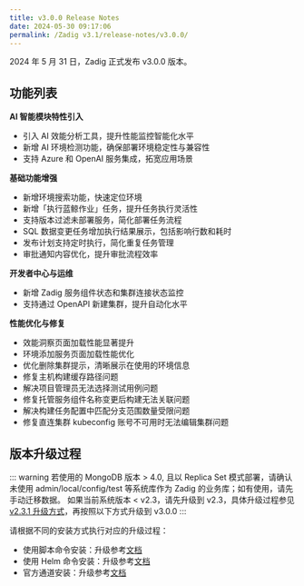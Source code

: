 ```yaml
---
title: v3.0.0 Release Notes
date: 2024-05-30 09:17:06
permalink: /Zadig v3.1/release-notes/v3.0.0/
---
```


2024 年 5 月 31 日，Zadig 正式发布 v3.0.0 版本。

## 功能列表

**AI 智能模块特性引入**
- 引入 AI 效能分析工具，提升性能监控智能化水平
- 新增 AI 环境检测功能，确保部署环境稳定性与兼容性
- 支持 Azure 和 OpenAI 服务集成，拓宽应用场景

**基础功能增强**
- 新增环境搜索功能，快速定位环境
- 新增「执行蓝鲸作业」任务，提升任务执行灵活性
- 支持版本过滤未部署服务，简化部署任务流程
- SQL 数据变更任务增加执行结果展示，包括影响行数和耗时
- 发布计划支持定时执行，简化重复任务管理
- 审批通知内容优化，提升审批流程效率

**开发者中心与运维**
- 新增 Zadig 服务组件状态和集群连接状态监控
- 支持通过 OpenAPI 新建集群，提升自动化水平

**性能优化与修复**
- 效能洞察页面加载性能显著提升
- 环境添加服务页面加载性能优化
- 优化删除集群提示，清晰展示在使用的环境信息
- 修复主机构建缓存路径问题
- 解决项目管理员无法选择测试用例问题
- 修复托管服务组件名称变更后构建无法关联问题
- 解决构建任务配置中匹配分支范围数量受限问题
- 修复直连集群 kubeconfig 账号不可用时无法编辑集群问题



## 版本升级过程

::: warning
若使用的 MongoDB 版本 > 4.0, 且以 Replica Set 模式部署，请确认未使用 admin/local/config/test 等系统库作为 Zadig 的业务库；如有使用，请先手动迁移数据。
如果当前系统版本 < v2.3，请先升级到 v2.3，具体升级过程参见 [v2.3.1 升级方式](/Zadig%20v2.3/release-notes/v2.3.1/#版本升级过程)，再按照以下方式升级到 v3.0.0
:::


请根据不同的安装方式执行对应的升级过程：

- 使用脚本命令安装：升级参考[文档](/Zadig%20v3.0/install/helm-deploy/#升级)
- 使用 Helm 命令安装：升级参考[文档](/Zadig%20v3.0/install/helm-deploy/#升级)
- 官方通道安装：升级参考[文档](/Zadig%20v3.0/stable/install/#升级)
